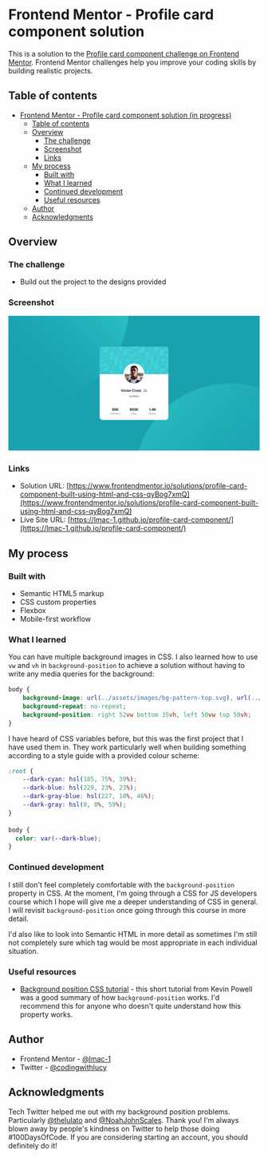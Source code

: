# Frontend Mentor - Profile card component solution

This is a solution to the [Profile card component challenge on Frontend Mentor](https://www.frontendmentor.io/challenges/profile-card-component-cfArpWshJ). Frontend Mentor challenges help you improve your coding skills by building realistic projects. 

## Table of contents

- [Frontend Mentor - Profile card component solution (in progress)](#frontend-mentor---profile-card-component-solution-in-progress)
  - [Table of contents](#table-of-contents)
  - [Overview](#overview)
    - [The challenge](#the-challenge)
    - [Screenshot](#screenshot)
    - [Links](#links)
  - [My process](#my-process)
    - [Built with](#built-with)
    - [What I learned](#what-i-learned)
    - [Continued development](#continued-development)
    - [Useful resources](#useful-resources)
  - [Author](#author)
  - [Acknowledgments](#acknowledgments)

## Overview

### The challenge

- Build out the project to the designs provided

### Screenshot

![](/assets/images/screenshot.png)


### Links

- Solution URL: [https://www.frontendmentor.io/solutions/profile-card-component-built-using-html-and-css-qyBog7xmQ](https://www.frontendmentor.io/solutions/profile-card-component-built-using-html-and-css-qyBog7xmQ)
- Live Site URL: [https://lmac-1.github.io/profile-card-component/](https://lmac-1.github.io/profile-card-component/)

## My process

### Built with

- Semantic HTML5 markup
- CSS custom properties
- Flexbox
- Mobile-first workflow

### What I learned

You can have multiple background images in CSS. I also learned how to use `vw` and `vh` in `background-position` to achieve a solution without having to write any media queries for the background: 

```css
body {
    background-image: url(../assets/images/bg-pattern-top.svg), url(../assets/images/bg-pattern-bottom.svg);
    background-repeat: no-repeat;
    background-position: right 52vw bottom 35vh, left 50vw top 50vh;
}
```

I have heard of CSS variables before, but this was the first project that I have used them in. They work particularly well when building something according to a style guide with a provided colour scheme:

```css
:root {
    --dark-cyan: hsl(185, 75%, 39%);
    --dark-blue: hsl(229, 23%, 23%);
    --dark-gray-blue: hsl(227, 10%, 46%);
    --dark-gray: hsl(0, 0%, 59%);
}

body { 
  color: var(--dark-blue);
}
```

### Continued development

I still don't feel completely comfortable with the `background-position` property in CSS. At the moment, I'm going through a CSS for JS developers course which I hope will give me a deeper understanding of CSS in general. I will revisit `background-position` once going through this course in more detail. 

I'd also like to look into Semantic HTML in more detail as sometimes I'm still not completely sure which tag would be most appropriate in each individual situation. 

### Useful resources

- [Background position CSS tutorial](https://www.youtube.com/watch?v=3T_Jy1CqH9k) - this short tutorial from Kevin Powell was a good summary of how `background-position` works. I'd recommend this for anyone who doesn't quite understand how this property works.

## Author

- Frontend Mentor - [@lmac-1](https://www.frontendmentor.io/profile/lmac-1)
- Twitter - [@codingwithlucy](https://www.twitter.com/codingwithlucy)

## Acknowledgments

Tech Twitter helped me out with my background position problems. Particularly [@thelulato](https://twitter.com/thelulato) and [@NoahJohnScales](https://twitter.com/NoahJohnScales). Thank you! I'm always blown away by people's kindness on Twitter to help those doing #100DaysOfCode. If you are considering starting an account, you should definitely do it! 
